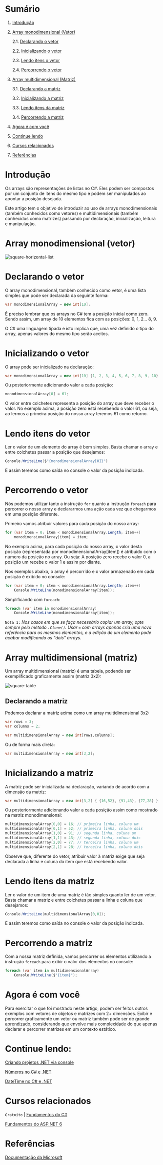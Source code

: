  # Sumário

 1. [Introdução](#introducao)

 2. [Array monodimensional (Vetor)](#array-monodimensional)
   
    2.1. [Declarando o vetor](#declarando)

    2.2. [Inicializando o vetor](#inicializando)

    2.3. [Lendo itens o vetor](#lendo-itens)

    2.4. [Percorrendo o vetor](#percorrendo)

 3. [Array multidimensional (Matriz)](#array-multidimensional)
   
    3.1. [Declarando a matriz](#declarando-matriz)

    3.2. [Inicializando a matriz](#inicializando-matriz)

    3.3. [Lendo itens da matriz](#lendo-itens-matriz)

    3.4. [Percorrendo a matriz](#percorrendo-matriz)

 4. [Agora é com você](#agora-e-com-voce)

 5. [Continue lendo](#continue-lendo)

 6. [Cursos relacionados](#cursos-relacionados)

 7. [Referências](#ref)

<div id='introducao'></div> 

# Introdução

Os arrays são representações de listas no C#. Eles podem ser compostos por um conjunto de itens do mesmo tipo e podem ser manipulados ao apontar a posição desejada.

Este artigo tem o  objetivo de introduzir ao uso de arrays monodimensionais (também conhecidos como vetores) e multidimensionais (também conhecidos como matrizes) passando por declaração, inicialização, leitura e manipulação.

<div id='array-monodimensional'></div> 

# Array monodimensional (vetor)

![square-horizontal-list](images/vetor.png)

<div id='declarando'></div> 

# Declarando o vetor

O array monodimensional, também conhecido como vetor, é uma lista simples que pode ser declarada da seguinte forma:

```csharp
var monodimensionalArray = new int[10];
```

É preciso lembrar que os arrays no C# tem a posição inicial como zero. Sendo assim, um array de 10 elementos fica com as posições: 0, 1, 2... 8, 9.

O C# uma linguagem tipada e isto implica que, uma vez definido o tipo do array, apenas valores do mesmo tipo serão aceitos.

<div id='inicializando'></div> 

# Inicializando o vetor

O array pode ser inicializado na declaração:

```csharp
var monodimensionalArray = new int[10] {1, 2, 3, 4, 5, 6, 7, 8, 9, 10};
```

Ou posteriormente adicionando valor a cada posição:

```csharp
monodimensionalArray[0] = 61;
```

O valor entre colchetes representa a posição do array que deve receber o valor. No exemplo acima, a posição zero está recebendo o valor 61, ou seja, ao lermos a primeira posição do nosso array teremos 61 como retorno.

<div id='lendo-itens'></div> 

# Lendo itens do vetor

Ler o valor de um elemento do array é bem simples. Basta chamar o array e entre colchetes passar a posição que desejamos:

```csharp
Console.WriteLine($"{monodimensionalArray[0]}")
```

E assim teremos como saída no console o valor da posição indicada.

<div id='percorrendo'></div> 

# Percorrendo o vetor

Nós podemos utilizar tanto a instrução `for` quanto a instrução `foreach` para percorrer o nosso array e declararmos uma ação cada vez que chegarmos em uma posição diferente.

Primeiro vamos atribuir valores para cada posição do nosso array:

```csharp
for (var item = 0; item < monodimensionalArray.Length; item++)
    monodimensionalArray[item] = item;
```

No exemplo acima, para cada posição do nosso array, o valor desta posição (representada por monodimensionalArray[item]) é atribuido com o número da posição no array. Ou seja: A posição zero recebe o valor 0, a posição um recebe o valor 1 e assim por diante.

Nos exemplos abaixo, o array é percorrido e o valor armazenado em cada posição é exibido no console:

```csharp
for (var item = 0; item < monodimensionalArray.Length; item++)
    Console.WriteLine(monodimensionalArray[item]);
```

Simplificando com `foreach`:

```csharp
foreach (var item in monodimensionalArray)
    Console.WriteLine(monodimensionalArray[item]);
```

`Nota 1:` *Nos casos em que se faça necessário copiar um array, opte sempre pelo método `.Clone()`. Usar `=` com arrays apenas cria uma nova referência para os mesmos elementos, e a edição de um elemento pode acabar modificando os "dois" arrays.*

<div id='array-multidimensional'></div> 

# Array multidimensional (matriz)

Um array multidimensional (matriz) é uma tabela, podendo ser exemplificado graficamente assim (matriz 3x2):

![square-table](images/matriz.png)

<div id='declarando-matriz'></div>

## Declarando a matriz

Podemos declarar a matriz acima como um array multidimensional 3x2:

```csharp
var rows = 3;
var columns = 2;

var multidimensionalArray = new int[rows,columns];
```

Ou de forma mais direta:

```csharp
var multidimensionalArray = new int[3,2];
```

<div id='inicializando-matriz'></div>

# Inicializando a matriz

A matriz pode ser inicializada na declaração, variando de acordo com a dimensão da matriz:

```csharp
var multidimensionalArray = new int[3,2] { {16,52}, {91,43}, {77,28} };
```

Ou posteriormente adicionando valor a cada posição assim como mostrado na matriz monodimensional:

```csharp
multidimensionalArray[0,0] = 16; // primeira linha, coluna um
multidimensionalArray[0,1] = 52; // primeira linha, coluna dois
multidimensionalArray[1,0] = 91; // segunda linha, coluna um
multidimensionalArray[1,1] = 43; // segunda linha, coluna dois
multidimensionalArray[2,0] = 77; // terceira linha, coluna um
multidimensionalArray[2,1] = 28; // terceira linha, coluna dois
```

Observe que, diferente do vetor, atribuir valor à matriz exige que seja declarada a linha e coluna do item que está recebendo valor.

<div id='lendo-itens-matriz'></div> 

# Lendo itens da matriz

Ler o valor de um item de uma matriz é tão simples quanto ler de um vetor. Basta chamar a matriz e entre colchetes passar a linha e coluna que desejamos:

```csharp
Console.WriteLine(multidimensionalArray[0,0]);
```

E assim teremos como saída no console o valor da posição indicada.

<div id='percorrendo-matriz'></div> 

# Percorrendo a matriz

Com a nossa matriz definida, vamos percorrer os elementos utilizando a instrução `foreach` para exibir o valor dos elementos no console:

```csharp
foreach (var item in multidimensionalArray)
    Console.WriteLine($"{item}");
```

<div id='agora-e-com-voce'></div>

# Agora é com você

Para exercitar o que foi mostrado neste artigo, podem ser feitos outros exemplos com vetores de objetos e matrizes com 2+ dimensões. Exibir e percorrer graficamente um vetor ou matriz também pode ser de grande aprendizado, considerando que envolve mais complexidade do que apenas declarar e percorrer matrizes em um contexto estático.

<div id='continue-lendo'></div> 

# Continue lendo:

[Criando projetos .NET via console](https://balta.io/blog/criando-projetos-dotnet-via-console)

[Números no C# e .NET](https://balta.io/blog/numeros-csharp-dotnet)

[DateTime no C# e .NET](https://balta.io/blog/datetime-csharp-dotnet)

<div id='cursos-relacionados'></div> 

# Cursos relacionados

`Gratuito` | [Fundamentos do C#](https://balta.io/cursos/fundamentos-csharp)

[Fundamentos do ASP.NET 6](https://balta.io/cursos/fundamentos-aspnet)

<div id='ref'></div> 

# Referências
[Documentação da Microsoft](https://docs.microsoft.com/en-us/dotnet/csharp/programming-guide/arrays/)
